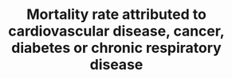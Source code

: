 ---
actual_indicator_available: Mortality rate due to cardiovascular disease, malignant
  neoplasms, diabetes and chronic lower respiratory disease
actual_indicator_available_description: US mortality rate due to combined causes of
  death related to malignant neoplasms, diabetes mellitus, major cardiovascualar diseases
  and chronic lower respiratory diseases.  Crude and age-adjusted rates are both available.
comments_and_limitations: Rates were generated by CDC Wonder using the Underlying
  Cause of Death mortality files. Rates were selected based on the ICD-10 113 Cause
  of Death listing.
data_non_statistical: false
date_metadata_updated: December, 2017
date_of_national_source_publication: December, 2016
goal_meta_link: http://unstats.un.org/sdgs/files/metadata-compilation/Metadata-Goal-3.pdf
goal_meta_link_page: 12
graph: longitudinal
graph_status_notes: Graphed
graph_title: US crude mortality rate due to cardiovascular disease, malignant neoplasms,
  diabetes and chronic lower respiratory disease
graph_type: line
graph_type_description: Line graph
has_metadata: true
indicator: 3.4.1
indicator_definition: Unconditional probability of dying between the exact ages of
  30 and 70 years from cardiovascular diseases, cancer, diabetes or chronic respiratory
  diseases.
indicator_name: Mortality rate attributed to cardiovascular disease, cancer, diabetes
  or chronic respiratory disease
indicator_variable: crude_rate
layout: indicator
method_of_computation: 'Number of deaths between ages 30 and 70 years due to the four
  causes / Number of years of exposure. Method of measurement Deaths from these four
  causes will be based on the following ICD codes: 100-I99, COO-C97, E10-E14 and J30-J98.
  Method of estimation Modelling, using multiple inputs, is often used if no complete
  and accurate data are available. Age standardization is done for comparability over
  time and between populations.'
periodicity: Annual
permalink: /3-4-1/
published: true
reporting_status: complete
sdg_goal: 3
source_active_1: true
source_agency_staff_email_1: ambranum@cdc.gov
source_agency_staff_name_1: Mortality Statistics Branch, Division of Vital Statistics,
  National Center for Health Statistics
source_agency_survey_dataset: National Vital Statistics System, Underlying Cause of
  Death data file
source_notes_1: null
source_title_1: null
source_url_1: http://www.cdc.gov/nchs/data_access/vitalstatsonline.htm
target: By 2030, reduce by one third premature mortality from noncommunicable diseases
  through prevention and treatment and promote mental health and well-being.
target_id: '3.4'
time_period: '2014'
title: Mortality rate attributed to cardiovascular disease, cancer, diabetes or chronic
  respiratory disease
un_custodial_agency: WHO
un_designated_tier: '2'
us_method_of_computation: The crude rate is calculated as the number of deaths due
  to combined causes as identified by ICD-10 codes C00-C97 (malignant neoplasms),
  E10-E14 (diabetes mellitus), I00-I78 (major cardiovascular disease) and J40-J47
  (chronic lower respiratory diseases) divided by by the US population.  Rates are
  age-adjusted using the direct method of applying age-specific death rates to the
  U.S. standard population distribution. See http://wonder.cdc.gov/wonder/help/ucd.html#Age-Adjusted
  Rates for more detail.
variable_description: null
variable_notes: null
---